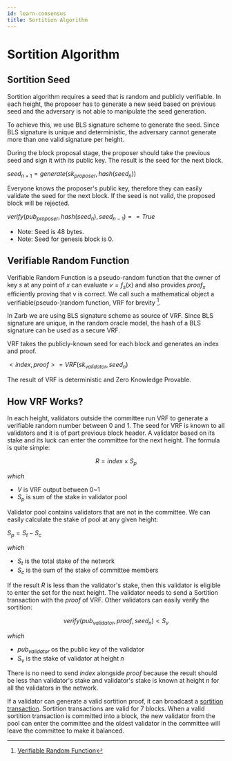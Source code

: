 ```yaml
---
id: learn-consensus
title: Sortition Algorithm
---
```


# Sortition Algorithm

## Sortition Seed

Sortition algorithm requires a seed that is random and publicly verifiable. In each height, the
proposer has to generate a new seed based on previous seed and the adversary is not able to
manipulate the seed generation.

To achieve this, we use BLS signature scheme to generate the seed. Since BLS signature is unique and
deterministic, the adversary cannot generate more than one valid signature per height.

During the block proposal stage, the proposer should take the previous seed and sign it with its
public key. The result is the seed for the next block.

$seed_{n+1}=generate(sk_{proposer}, hash(seed_{n}))$

Everyone knows the proposer's public key, therefore they can easily validate the seed for the next
block. If the seed is not valid, the proposed block will be rejected.

$verify(pub_{proposer}, hash(seed_{n}), seed_{n-1})==True$

- Note: Seed is 48 bytes.
- Note: Seed for genesis block is 0.

## Verifiable Random Function

Verifiable Random Function is a pseudo-random function that the owner of key $s$ at any point of $x$
can evaluate $v=f_s(x)$ and also provides $proof_x$ efficiently proving that v is correct. We call
such a mathematical object a verifiable(pseudo-)random function, VRF for brevity [^first].

In Zarb we are using BLS signature scheme as source of VRF. Since BLS signature are unique, in the
random oracle model, the hash of a BLS signature can be used as a secure VRF.

VRF takes the publicly-known seed for each block and generates an index and proof.

$<index, proof>=VRF(sk_{validator}, seed_{n})$

The result of VRF is deterministic and Zero Knowledge Provable.

## How VRF Works?

In each height, validators outside the committee run VRF to generate a verifiable random number
between 0 and 1. The seed for VRF is known to all validators and it is of part previous block
header. A validator based on its stake and its luck can enter the committee for the next height. The
formula is quite simple:

$$
R = index {\times} S_{p}
$$

_which_

- $V$ is VRF output between 0~1
- $S_{p}$ is sum of the stake in validator pool

Validator pool contains validators that are not in the committee. We can easily calculate the stake
of pool at any given height:

$S_{p} = S_{t} - S_{c}$

_which_

- $S_{t}$ is the total stake of the network
- $S_{c}$ is the sum of the stake of committee members

If the result $R$ is less than the validator's stake, then this validator is eligible to enter the
set for the next height. The validator needs to send a Sortition transaction with the $proof$ of
VRF. Other validators can easily verify the sortition:

$$
verify(pub_{validator}, proof, seed_n) < S_v
$$

_which_

- $pub_{validator}$ os the public key of the validator
- $S_v$ is the stake of validator at height $n$

There is no need to send $index$ alongside $proof$ because the result should be less than
validator's stake and validator's stake is known at height $n$ for all the validators in the
network.

If a validator can generate a valid sortition proof, it can broadcast a
[sortition transaction](./transaction-sortition.md). Sortition transactions are valid for 7 blocks.
When a valid sortition transaction is committed into a block, the new validator from the pool can
enter the committee and the oldest validator in the committee will leave the committee to make it
balanced.

[^first]:
    [Verifiable Random Function](https://people.csail.mit.edu/silvio/Selected%20Scientific%20Papers/Pseudo%20Randomness/Verifiable_Random_Functions.pdf)
